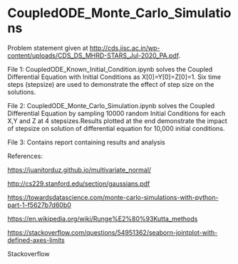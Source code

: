 # CoupledODE_Monte_Carlo_Simulations

Problem statement given at http://cds.iisc.ac.in/wp-content/uploads/CDS_DS_MHRD-STARS_Jul-2020_PA.pdf.

File 1: CoupledODE_Known_Initial_Condition.ipynb solves the Coupled Differential Equation with Initial Conditions as X[0]=Y[0]=Z[0]=1. 
Six time steps (stepsize) are used to demonstrate the effect of step size on the solutions. 

File 2: CoupledODE_Monte_Carlo_Simulation.ipynb solves the Coupled Differential Equation by sampling 10000 random Initial Conditions for 
each X,Y and Z at 4 stepsizes.Results plotted at the end demonstrate the impact of stepsize on solution of differential equation for 10,000 initial conditions.  

File 3: Contains report containing results and analysis

References:

https://juanitorduz.github.io/multivariate_normal/

http://cs229.stanford.edu/section/gaussians.pdf

https://towardsdatascience.com/monte-carlo-simulations-with-python-part-1-f5627b7d60b0

https://en.wikipedia.org/wiki/Runge%E2%80%93Kutta_methods

https://stackoverflow.com/questions/54951362/seaborn-jointplot-with-defined-axes-limits

Stackoverflow
